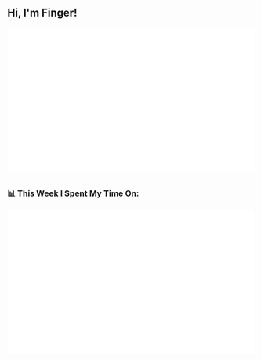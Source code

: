 <h2> Hi, I'm Finger!</h2>

<img align="right" src="https://raw.githubusercontent.com/spianmo/github-stats/master/generated/overview.svg#gh-light-mode-only">

<!-- <img align="right" height="160em" src="https://github-readme-stats-eight-theta.vercel.app/api/top-langs/?username=spianmo&layout=compact&langs_count=8&theme=algolia"/>	 -->
	
```go
package main

type Me struct {
	Name   string
	Job    string
	Code   string
	Skills string
}

func main() {
	me := &Me{
		Name:   "Finger",
		Job:    "Client-side Engineer",
		Code:   "Java, Kotlin, C#, Rust and C++ and Others",
		Skills: "Android, Security, Cross-platform client, NLP, CV, ASR ^o^",
	}
	_ = me
}
```


<h3>📊 This Week I Spent My Time On:</h3>
<img align='right' src="https://raw.githubusercontent.com/spianmo/github-stats/master/generated/languages.svg#gh-light-mode-only">

<!--START_SECTION:waka-->

```txt
TypeScript                     10 hrs 39 mins  ████████▓░░░░░░░░░░░░░░░░   34.04 %
Dart                           7 hrs 41 mins   ██████░░░░░░░░░░░░░░░░░░░   24.56 %
Python                         2 hrs 19 mins   ██░░░░░░░░░░░░░░░░░░░░░░░   07.42 %
Markdown                       2 hrs 1 min     █▓░░░░░░░░░░░░░░░░░░░░░░░   06.48 %
YAML                           1 hr 33 mins    █▒░░░░░░░░░░░░░░░░░░░░░░░   04.95 %
```

<!--END_SECTION:waka-->

